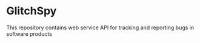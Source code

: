 # GlitchSpy
This repository contains web service API for tracking and reporting bugs in software products

